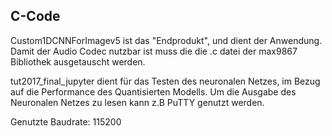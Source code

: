 ## C-Code

Custom1DCNNForImagev5 ist das "Endprodukt", und dient der Anwendung. 
Damit der Audio Codec nutzbar ist muss die die .c datei der max9867 Bibliothek ausgetauscht werden.

tut2017_final_jupyter dient für das Testen des neuronalen Netzes, im Bezug auf die Performance des Quantisierten Modells.
Um die Ausgabe des Neuronalen Netzes zu lesen kann z.B PuTTY genutzt werden.

Genutzte Baudrate: 115200